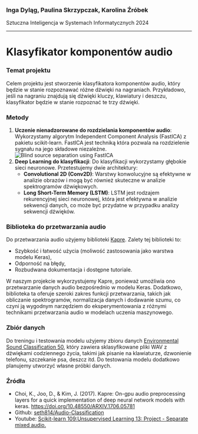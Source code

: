 ### Inga Dyląg, Paulina Skrzypczak, Karolina Źróbek

Sztuczna Inteligencja w Systemach Informatycznych 2024

---
# Klasyfikator komponentów audio

### Temat projektu
Celem projektu jest stworzenie klasyfikatora komponentów audio, który będzie w stanie rozpoznawać różne dźwięki na nagraniach. Przykładowo, jeśli na nagraniu znajdują się dźwięki kluczy, klawiatury i deszczu, klasyfikator będzie w stanie rozpoznać te trzy dźwięki.

### Metody
1. **Uczenie nienadzorowane do rozdzielania komponentów audio**: Wykorzystamy algorytm Independent Component Analysis (FastICA) z pakietu scikit-learn. FastICA jest techniką która pozwala na rozdzielenie sygnału na jego składowe niezależne.
![Blind source separation using FastICA](https://scikit-learn.org/stable/_images/sphx_glr_plot_ica_blind_source_separation_001.png)
2. **Deep Learning do klasyfikacji**: Do klasyfikacji wykorzystamy głębokie sieci neuronowe. Przetestujemy dwie architektury:
   - **Convolutional 2D (Conv2D)**: Warstwy konwolucyjne są efektywne w analizie obrazów i mogą być również skuteczne w analizie spektrogramów dźwiękowych.
   - **Long Short-Term Memory (LSTM)**: LSTM jest rodzajem rekurencyjnej sieci neuronowej, która jest efektywna w analizie sekwencji danych, co może być przydatne w przypadku analizy sekwencji dźwięków.

### Biblioteka do przetwarzania audio

Do przetwarzania audio użyjemy biblioteki [Kapre](https://github.com/keunwoochoi/kapre). Zalety tej biblioteki to:
- Szybkość i łatwość użycia (moliwość zastosowania jako warstwa modelu Keras),
- Odporność na błędy,
- Rozbudwana dokumentacja i dostępne tutoriale.

W naszym projekcie wykorzystujemy Kapre, ponieważ umożliwia ono przetwarzanie danych audio bezpośrednio w modelu Keras. Dodatkowo, biblioteka ta oferuje szeroki zakres funkcji przetwarzania, takich jak obliczanie spektrogramów, normalizacja danych i dodawanie szumu, co czyni ją wygodnym narzędziem do eksperymentowania z różnymi technikami przetwarzania audio w modelach uczenia maszynowego.

### Zbiór danych
Do treningu i testowania modelu użyjemy zbioru danych [Environmental Sound Classification 50](https://www.kaggle.com/datasets/mmoreaux/environmental-sound-classification-50?resource=download&select=esc50.csv), który zawiera sklasyfikowane pliki WAV z dźwiękami codziennego życia, takimi jak pisanie na klawiaturze, dzwonienie telefonu, szczekanie psa, deszcz itd. Do testowania modelu dodatkowo planujemy utworzyć własne próbki danych. 

### Źródła
- Choi, K., Joo, D., & Kim, J. (2017). Kapre: On-gpu audio preprocessing layers for a quick implementation of deep neural network models with keras. https://doi.org/10.48550/ARXIV.1706.05781
- Github: [seth814/Audio-Classification](https://github.com/seth814/Audio-Classification)
- Youtube: [Scikit-learn 109:Unsupervised Learning 13: Project - Separate mixed audio.](https://www.youtube.com/watch?v=v-6tYAoRZsw)


